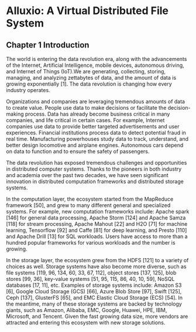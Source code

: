 # Alluxio: A Virtual Distributed File System

##  Chapter 1 Introduction

The world is entering the data revolution era, along with the advancements of the Internet, Artificial Intelligence, mobile devices, autonomous driving, and Internet of Things (IoT).We are generating, collecting, storing, managing, and analyzing zettabytes of data, and the amount of data is growing exponentially [1]. The data revolution is changing how every industry operates.

Organizations and companies are leveraging tremendous amounts of data to create value. People use data to make decisions or facilitate the decision-making process. Data has already become business critical in many companies, and life critical in certain cases. For example, Internet companies use data to provide better targeted advertisements and user experiences. Financial institutions process data to detect potential fraud in real time. Manufacturing powerhouses study data to track, understand, and better design locomotive and airplane engines. Autonomous cars depend on data to function and to ensure the safety of passengers. 

The data revolution has exposed tremendous challenges and opportunities in distributed computer systems. Thanks to the pioneers in both industry and academia over the past two decades, we have seen significant innovation in distributed computation frameworks and distributed storage systems.

In the computation layer, the ecosystem started from the MapReduce framework [50], and grew to many different general and specialized systems. For example, new computation frameworks include: Apache spark [146] for general data processing, Apache Storm [124] and Apache Samza [118] for stream processing, Apache Mahout [22] and H2O [71] for machine learning, Tensorflow [92] and Caffe [81] for deep learning, and Presto [110] and Apache Drill [13] for SQL workloads. Users have access to more than a hundred popular frameworks for various workloads and the number is growing.

In the storage layer, the ecosystem grew from the HDFS [121] to a variety of choices as well. Storage systems have also become more diverse, such as file systems [119, 96, 134, 60, 33, 67, 112], object stores [137, 125], blob stores [99, 36], key-value systems [51, 95, 115, 86, 40, 10, 59], NoSQL databases [17, 11], etc. Examples of storage systems include: Amazon S3 [6], Google Cloud Storage (GCS) [66], Azure Blob Store [97], Swift [125], Ceph [137], GlusterFS [65], and EMC Elastic Cloud Storage (ECS) [54]. In the meantime, many of these storage systems are backed by technology giants, such as Amazon, Alibaba, EMC, Google, Huawei, HPE, IBM, Microsoft, and Tencent. Given the fast growing data size, more vendors are attracted and entering this ecosystem with new storage solutions.
